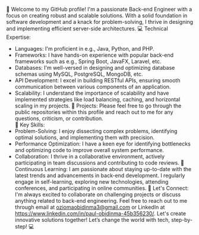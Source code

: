 👋 Welcome to my GitHub profile! 
I'm a passionate Back-end Engineer with a focus on creating robust and scalable solutions. With a solid foundation in software development and a knack for problem-solving, I thrive in designing and implementing efficient server-side architectures.
💻 Technical Expertise:
- Languages: I'm proficient in e.g., Java, Python, and PHP.
- Frameworks: I have hands-on experience with popular back-end frameworks such as e.g., Spring Boot, JavaFX, Laravel, etc.
- Databases: I'm well-versed in designing and optimizing database schemas using MySQL, PostgreSQL, MongoDB, etc.
- API Development: I excel in building RESTful APIs, ensuring smooth communication between various components of an application.
- Scalability: I understand the importance of scalability and have implemented strategies like load balancing, caching, and horizontal scaling in my projects.
🔨 Projects:
Please feel free to go through the public repositories within this profile and reach out to me for any questions, criticism, or contribution.   
🌟 Key Skills:
- Problem-Solving: I enjoy dissecting complex problems, identifying optimal solutions, and implementing them with precision.
- Performance Optimization: I have a keen eye for identifying bottlenecks and optimizing code to improve overall system performance.
- Collaboration: I thrive in a collaborative environment, actively participating in team discussions and contributing to code reviews.
🌱 Continuous Learning:
I am passionate about staying up-to-date with the latest trends and advancements in back-end development. I regularly engage in self-learning, exploring new technologies, attending conferences, and participating in online communities.
🤝 Let's Connect:
I'm always excited to collaborate on challenging projects or discuss anything related to back-end engineering. Feel free to reach out to me through email at oziomaobidinma3@gmail.com or LinkedIn at https://www.linkedin.com/in/paul-obidinma-45b356230/. Let's create innovative solutions together!
Let’s change the world with tech, step-by-step! 💻
